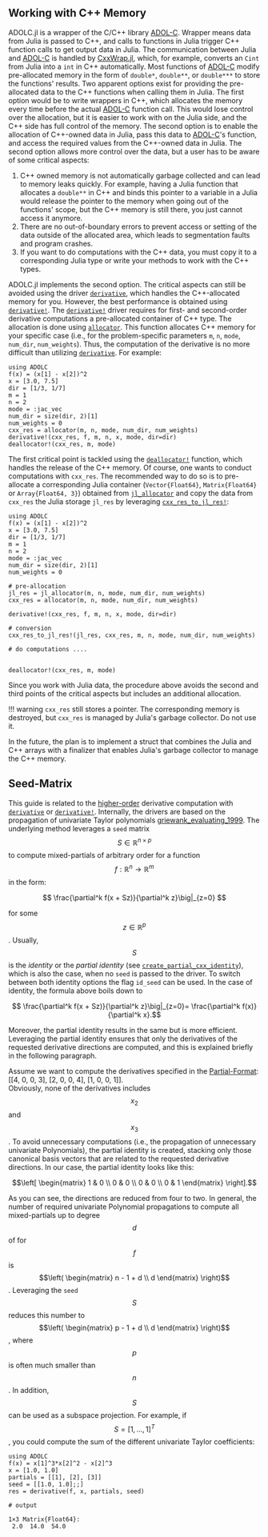 ## Working with C++ Memory

ADOLC.jl is a wrapper of the C/C++ library [ADOL-C](https://github.com/coin-or/ADOL-C). Wrapper means
data from Julia is passed to C++, and calls to functions in Julia trigger C++ function calls to get output data in Julia. The communication between Julia and [ADOL-C](https://github.com/coin-or/ADOL-C) is handled by [CxxWrap.jl](https://github.com/JuliaInterop/CxxWrap.jl), which, for example, converts an `Cint` from Julia into a `int` in C++ automatically. Most functions 
of [ADOL-C](https://github.com/coin-or/ADOL-C) modify pre-allocated memory in the form of `double*`, `double**`, or `double***` to store the functions' results. Two apparent options exist for providing
the pre-allocated data to the C++ functions when calling them in Julia. The first option would be to write wrappers in C++, which allocates the memory every time before the actual [ADOL-C](https://github.com/coin-or/ADOL-C) function call. This would lose control over the allocation, but it is easier to work with on the Julia side, and the C++ side has full control of the memory. The second option is to enable the allocation of C++-owned data in Julia, pass this data to [ADOL-C](https://github.com/coin-or/ADOL-C)'s function, and access the required values from the C++-owned data in Julia. The second option allows more control over the data, but a user has to be aware of some critical aspects: 
1. C++ owned memory is not automatically garbage collected and can lead to memory leaks quickly. For example, having a Julia function that allocates a `double**` in C++ and binds this pointer to a variable in a Julia would release the pointer to the memory when going out of the functions' scope, but the C++ memory is still there, you just cannot access it anymore.
2. There are no out-of-boundary errors to prevent access or setting of the data outside of the allocated area, which leads to segmentation faults and program crashes.
3. If you want to do computations with the C++ data, you must copy it to a corresponding Julia type or write your methods to work with the C++ types.  

ADOLC.jl implements the second option. The critical aspects can still be avoided using the driver [`derivative`](@ref), which handles the C++-allocated memory for you. However, the best performance is obtained using [`derivative!`](@ref). The [`derivative!`](@ref) driver requires for first- and second-order derivative computations a pre-allocated container of C++ type. The allocation is done using [`allocator`](@ref). This function allocates C++ memory for your specific case (i.e., for the problem-specific parameters `m`, `n`, `mode`, `num_dir`, `num_weights`). Thus, the computation of the derivative is no more difficult than utilizing [`derivative`](@ref). For example:
```@example
using ADOLC
f(x) = (x[1] - x[2])^2
x = [3.0, 7.5]
dir = [1/3, 1/7]
m = 1
n = 2
mode = :jac_vec
num_dir = size(dir, 2)[1]
num_weights = 0
cxx_res = allocator(m, n, mode, num_dir, num_weights)
derivative!(cxx_res, f, m, n, x, mode, dir=dir)
deallocator!(cxx_res, m, mode)
```
The first critical point is tackled using the [`deallocator!`](@ref) function, which handles the release of the C++ memory. Of course, one wants to conduct computations with `cxx_res`. The recommended way to do so is to pre-allocate a corresponding Julia container (`Vector{Float64}`, `Matrix{Float64}` or `Array{Float64, 3}`) obtained from [`jl_allocator`](@ref) and copy the data from `cxx_res` the Julia storage `jl_res` by leveraging [`cxx_res_to_jl_res!`](@ref):
```@example
using ADOLC
f(x) = (x[1] - x[2])^2
x = [3.0, 7.5]
dir = [1/3, 1/7]
m = 1
n = 2
mode = :jac_vec
num_dir = size(dir, 2)[1]
num_weights = 0

# pre-allocation 
jl_res = jl_allocator(m, n, mode, num_dir, num_weights)
cxx_res = allocator(m, n, mode, num_dir, num_weights)

derivative!(cxx_res, f, m, n, x, mode, dir=dir)

# conversion 
cxx_res_to_jl_res!(jl_res, cxx_res, m, n, mode, num_dir, num_weights)

# do computations .... 


deallocator!(cxx_res, m, mode)
```
Since you work with Julia data, the procedure above avoids the second and third points of the critical aspects but includes an additional allocation.  

!!! warning 
    `cxx_res` still stores a pointer. The corresponding memory is destroyed, but `cxx_res` is managed by Julia's garbage collector. Do not use it.


In the future, the plan is to implement a struct that combines the Julia and C++ arrays with a finalizer that enables Julia's garbage collector to manage the C++ memory. 



## Seed-Matrix
This guide is related to the [higher-order](@ref "Higher-Order") derivative computation with 
[`derivative`](@ref) or [`derivative!`](@ref). Internally, the drivers are based on the propagation of univariate Taylor polynomials [griewank_evaluating_1999](@cite). The underlying method leverages a `seed` matrix $$S\in \mathbb{R}^{n \times p}$$ to compute mixed-partials of arbitrary order for a function $$f:\mathbb{R}^n \to \mathbb{R}^m$$ in the form: 
```math
    \frac{\partial^k f(x + Sz)}{\partial^k z}\big|_{z=0} 
```
for some $$z \in \mathbb{R}^p$$. Usually, $$S$$ is the *identity* or the *partial identity* (see [`create_partial_cxx_identity`](@ref)), which is also the case, when no `seed` is passed to the driver. To switch between both identity options the flag `id_seed` can be used. In the case of identity, the formula above boils down to 
```math
    \frac{\partial^k f(x + Sz)}{\partial^k z}\big|_{z=0}= \frac{\partial^k f(x)}{\partial^k x}.
```
Moreover, the partial identity results in the same but is more efficient. Leveraging the partial identity ensures that only the derivatives of the requested derivative directions are computed, and this is explained briefly in the following paragraph.   

Assume we want to compute the derivatives specified in the [Partial-Format](@ref): [[4, 0, 0, 3], [2, 0, 0, 4], [1, 0, 0, 1]].  
Obviously, none of the derivatives includes $$x_2$$ and $$x_3$$. To avoid unnecessary computations (i.e., the propagation of unnecessary univariate Polynomials), the partial identity is created, stacking only those canonical basis vectors that are related to the requested derivative directions. In our case, the partial identity looks like this:  
```math
\left[
    \begin{matrix}
    1 & 0 \\
    0 & 0 \\
    0 & 0 \\
    0 & 1 
    \end{matrix}
 \right].
```
As you can see, the directions are reduced from four to two. In general, the number of required univariate Polynomial propagations to compute all mixed-partials up to degree $$d$$ of for $$f$$ is $$\left( \begin{matrix} n - 1 + d \\ d \end{matrix} \right)$$. Leveraging the `seed` $$S$$ reduces this number to $$\left( \begin{matrix} p - 1 + d \\ d \end{matrix} \right)$$, where $$p$$ is often much smaller than $$n$$. In addition, $$S$$ can be used as a subspace projection. For example, if $$S=[1, \dots, 1]^T$$, you could compute the sum of the different univariate Taylor coefficients:
```jldoctest
using ADOLC
f(x) = x[1]^3*x[2]^2 - x[2]^3
x = [1.0, 1.0]
partials = [[1], [2], [3]]
seed = [[1.0, 1.0];;]
res = derivative(f, x, partials, seed)

# output

1×3 Matrix{Float64}:
 2.0  14.0  54.0
```